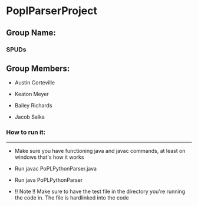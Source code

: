 # PoplParserProject

## Group Name:

### SPUDs

## Group Members:

* Austin Corteville

* Keaton Meyer

* Bailey Richards

* Jacob Salka

### How to run it:
---

* Make sure you have functioning java and javac commands, at least on windows that's how it works

* Run javac PoPLPythonParser.java

* Run java PoPLPythonParser

* !! Note !! Make sure to have the test file in the directory you're running the code in. The file is hardlinked into the code
